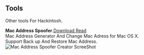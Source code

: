 ## Tools
Other tools For Hackintosh.        


**Mac Address Spoofer**.[Download](https://raw.github.com/xenatt/Hackintosh/master/Tools/MacAddressGenerator/MacAddressGeneratorAndSpoof.dmg),[Read](https://raw.github.com/xenatt/Hackintosh/master/Tools/MacAddressGenerator/MacAddressSpoofer.applescript)       
Mac  Address Generator And Change Mac Adress for Mac OS X.  
Support Back up And Restore Mac Address.     
![Mac Address Spoofer Creator ScreeShot](https://raw.github.com/xenatt/Hackintosh/master/Tools/MacAddressGenerator/MacAddressGeneratorAndSpoof.png)  
     
   



